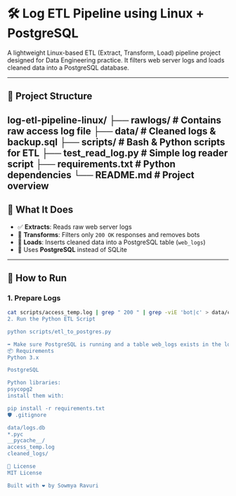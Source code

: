 # 🛠 Log ETL Pipeline using Linux + PostgreSQL

A lightweight Linux-based ETL (Extract, Transform, Load) pipeline project designed for Data Engineering practice. It filters web server logs and loads cleaned data into a PostgreSQL database.

---

## 📁 Project Structure
log-etl-pipeline-linux/ ├── rawlogs/ # Contains raw access log file ├── data/ # Cleaned logs & backup.sql ├── scripts/ # Bash & Python scripts for ETL ├── test_read_log.py # Simple log reader script ├── requirements.txt # Python dependencies └── README.md # Project overview
---

## 🚀 What It Does

- ✅ **Extracts**: Reads raw web server logs  
- 🧹 **Transforms**: Filters only `200 OK` responses and removes bots  
- 💾 **Loads**: Inserts cleaned data into a PostgreSQL table (`web_logs`)  
- 🐘 Uses **PostgreSQL** instead of SQLite  

---

## 🔧 How to Run

### 1. Prepare Logs

```bash
cat scripts/access_temp.log | grep " 200 " | grep -viE 'bot|c' > data/cleaned_log.log '
2. Run the Python ETL Script

python scripts/etl_to_postgres.py

➡️ Make sure PostgreSQL is running and a table web_logs exists in the log_db database.
📦 Requirements
Python 3.x

PostgreSQL

Python libraries:
psycopg2
install them with:

pip install -r requirements.txt
🛡 .gitignore

data/logs.db
*.pyc
__pycache__/
access_temp.log
cleaned_logs/

📄 License
MIT License

Built with ❤️ by Sowmya Ravuri




